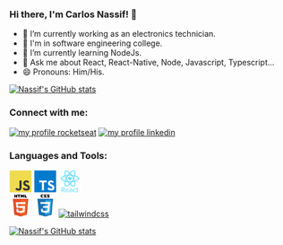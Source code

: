 ### Hi there, I'm Carlos Nassif! 👋

- 🔭 I’m currently working as an electronics technician.
- 🔭 I'm in software engineering college.
- 🌱 I’m currently learning NodeJs.
- 💬 Ask me about React, React-Native, Node, Javascript, Typescript...
- 😄 Pronouns: Him/His.

[![Nassif's GitHub stats](https://github-readme-stats.vercel.app/api?username=cj-nassif&show_icons=true&theme=dracula)](https://github.com/anuraghazra/github-readme-stats)


<h3 align="left">Connect with me:</h3>

[![my profile rocketseat](https://img.shields.io/badge/Profile-Rocketseat-%23704DC1?style=flat)](https://app.rocketseat.com.br/me/carlos-nassif-08860)
[![my profile linkedin](https://img.shields.io/badge/-LinkedIn-2467C2?&labelColor=2467C2&logo=Linkedin&Color=white)](https://www.linkedin.com/in/carlos-nassif-9b285b101/)

<h3 align="left">Languages and Tools: </h3>
<p align="left"> 

<a href="https://developer.mozilla.org/en-US/docs/Web/JavaScript" target="_blank"> <img src="https://raw.githubusercontent.com/devicons/devicon/master/icons/javascript/javascript-original.svg" alt="javascript" width="40" height="40"/></a>
<a href="https://www.typescriptlang.org/" target="_blank"> <img src="https://raw.githubusercontent.com/devicons/devicon/master/icons/typescript/typescript-original.svg" alt="typescript" width="40" height="40"/></a>
<a href="https://reactjs.org/" target="_blank"> <img src="https://raw.githubusercontent.com/devicons/devicon/master/icons/react/react-original-wordmark.svg" alt="react" width="40" height="40"/></a>	
<a href="https://www.w3.org/html/" target="_blank"> <img src="https://raw.githubusercontent.com/devicons/devicon/master/icons/html5/html5-original-wordmark.svg" alt="html5" width="40" height="40"/></a> 
<a href="https://www.w3schools.com/css/" target="_blank"> <img src="https://raw.githubusercontent.com/devicons/devicon/master/icons/css3/css3-original-wordmark.svg" alt="css3" width="40" height="40"/></a>
<a href="https://cdn.jsdelivr.net/gh/devicons/devicon@v2.14.0/devicon.min.css"><img src="https://cdn.jsdelivr.net/gh/devicons/devicon/icons/tailwindcss/tailwindcss-plain.svg" alt="tailwindcss" width="40" height="40"/></a>


[![Nassif's GitHub stats](https://github-readme-stats.vercel.app/api/top-langs/?username=cj-nassif&layout=compact&langs_count=7&theme=dracula)](https://github.com/anuraghazra/github-readme-stats)


<!--
**cj-nassif/cj-nassif** is a ✨ _special_ ✨ repository because its `README.md` (this file) appears on your GitHub profile.

Here are some ideas to get you started:
- 🔭 I’m currently working as an electronics technician.
- 🔭 I’m currently studying software engineering.
- 🌱 I’m currently learning NodeJs.
- 💬 Ask me about React, React-Native, Node, Javascript, Typescript...
- 😄 Pronouns: Him/His
-->
